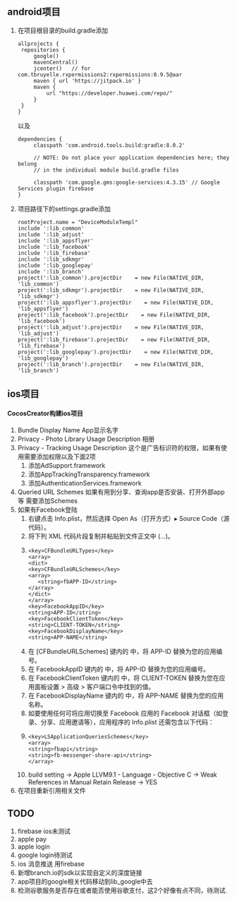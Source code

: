 ## android项目
1. 在项目根目录的build.gradle添加
   ```
   allprojects {
    repositories {
        google()
        mavenCentral()
        jcenter()   // for com.tbruyelle.rxpermissions2:rxpermissions:0.9.5@aar
        maven { url 'https://jitpack.io' }
        maven {
            url "https://developer.huawei.com/repo/"
        }
    }
   }
   ```
   以及
   ```
   dependencies {
        classpath 'com.android.tools.build:gradle:8.0.2'

        // NOTE: Do not place your application dependencies here; they belong
        // in the individual module build.gradle files

        classpath 'com.google.gms:google-services:4.3.15' // Google Services plugin firebase
   }
   ```
2. 项目路径下的settings.gradle添加
   ```
   rootProject.name = "DeviceModuleTempl"
   include ':lib_common'
   include ':lib_adjust'
   include ':lib_appsflyer'
   include ':lib_facebook'
   include ':lib_firebase'
   include ':lib_sdkmgr'
   include ':lib_googlepay'
   include ':lib_branch'
   project(':lib_common').projectDir    = new File(NATIVE_DIR, 'lib_common')
   project(':lib_sdkmgr').projectDir    = new File(NATIVE_DIR, 'lib_sdkmgr')
   project(':lib_appsflyer').projectDir    = new File(NATIVE_DIR, 'lib_appsflyer')
   project(':lib_facebook').projectDir    = new File(NATIVE_DIR, 'lib_facebook')
   project(':lib_adjust').projectDir    = new File(NATIVE_DIR, 'lib_adjust')
   project(':lib_firebase').projectDir    = new File(NATIVE_DIR, 'lib_firebase')
   project(':lib_googlepay').projectDir    = new File(NATIVE_DIR, 'lib_googlepay')
   project(':lib_branch').projectDir    = new File(NATIVE_DIR, 'lib_branch')
   ```
## ios项目
#### CocosCreator构建ios项目
1. Bundle Display Name App显示名字
2. Privacy - Photo Library Usage Description 相册
3. Privacy - Tracking Usage Description 这个是广告标识符的权限，如果有使用需要添加权限以及下面2项
   1. 添加AdSupport.framework
   2. 添加AppTrackingTransparency.framework
   3. 添加AuthenticationServices.framework
4. Queried URL Schemes 如果有用到分享、查询app是否安装、打开外部app等 需要添加Schemes
5. 如果有Facebook登陆
   1. 右键点击 Info.plist，然后选择 Open As（打开方式）▸ Source Code（源代码）。
   2. 将下列 XML 代码片段复制并粘贴到文件正文中 (<dict>...</dict>)。
   3. 
      ```
      <key>CFBundleURLTypes</key>
      <array>
      <dict>
      <key>CFBundleURLSchemes</key>
      <array>
         <string>fbAPP-ID</string>
      </array>
      </dict>
      </array>
      <key>FacebookAppID</key>
      <string>APP-ID</string>
      <key>FacebookClientToken</key>
      <string>CLIENT-TOKEN</string>
      <key>FacebookDisplayName</key>
      <string>APP-NAME</string>
      ```
   4. 在 [CFBundleURLSchemes] 键内的 <array><string> 中，将 APP-ID 替换为您的应用编号。
   5. 在 FacebookAppID 键内的 <string> 中，将 APP-ID 替换为您的应用编号。
   6. 在 FacebookClientToken 键内的 <string> 中，将 CLIENT-TOKEN 替换为您在应用面板设置 > 高级 > 客户端口令中找到的值。
   7. 在 FacebookDisplayName 键内的 <string> 中，将 APP-NAME 替换为您的应用名称。
   8. 如要使用任何可将应用切换至 Facebook 应用的 Facebook 对话框（如登录、分享、应用邀请等），应用程序的 Info.plist 还需包含以下代码：
   9. ```
      <key>LSApplicationQueriesSchemes</key>
      <array>
      <string>fbapi</string>
      <string>fb-messenger-share-api</string>
      </array>
      ```
   10. build setting -> Apple LLVM9.1 - Language - Objective C -> Weak References in Manual Retain Release -> YES
6. 在项目重新引用相关文件
## TODO
1. firebase ios未测试
2. apple pay
3. apple login
4. google login待测试
5. ios 消息推送 用firebase
6. 新增branch.io的sdk以实现自定义的深度链接
7. app项目的google相关代码移动到lib_google中去
8. 检测谷歌服务是否存在或者能否使用谷歌支付，这2个好像有点不同，待测试.